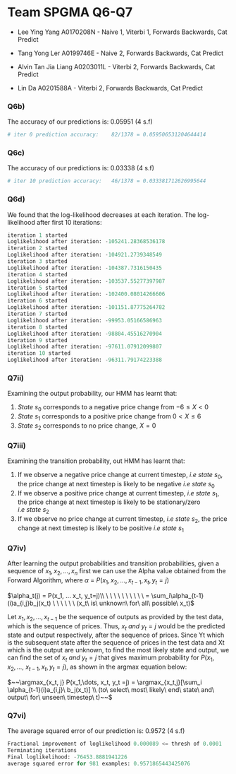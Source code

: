 # Team SPGMA Q6-Q7

- Lee Ying Yang A0170208N - Naive 1, Viterbi 1, Forwards Backwards, Cat Predict

- Tang Yong Ler A0199746E - Naive 2, Forwards Backwards, Cat Predict

- Alvin Tan Jia Liang A0203011L - Viterbi 2, Forwards Backwards, Cat Predict

- Lin Da A0201588A - Viterbi 2, Forwards Backwards, Cat Predict

### Q6b)

The accuracy of our predictions is: 0.05951 (4 s.f)

```python
# iter 0 prediction accuracy:    82/1378 = 0.059506531204644414
```

### Q6c)

The accuracy of our predictions is: 0.03338 (4 s.f)

```python
# iter 10 prediction accuracy:   46/1378 = 0.033381712626995644
```

### Q6d)

We found that the log-likelihood decreases at each iteration. The log-likelihood after first 10 iterations:

```python
iteration 1 started
Loglikelihood after iteration: -105241.28368536178
iteration 2 started
Loglikelihood after iteration: -104921.2739348549
iteration 3 started
Loglikelihood after iteration: -104387.7316150435
iteration 4 started
Loglikelihood after iteration: -103537.55277397987
iteration 5 started
Loglikelihood after iteration: -102400.08014266606
iteration 6 started
Loglikelihood after iteration: -101151.87775264782
iteration 7 started
Loglikelihood after iteration: -99953.05166586963
iteration 8 started
Loglikelihood after iteration: -98804.45516270904
iteration 9 started
Loglikelihood after iteration: -97611.07912099807
iteration 10 started
Loglikelihood after iteration: -96311.79174223388
```

### Q7ii)

Examining the output probability, our HMM has learnt that:

1. $State\ s_0$ corresponds to a negative price change from $-6 \le X \lt 0$
2. $State\ s_1$ corresponds to a positive price change from $0\lt X \leq6$
3. $State\ s_2$ corresponds to no price change, $X = 0$

### Q7iii)

Examining the transition probability, out HMM has learnt that:

1. If we observe a negative price change at current timestep, $i.e\ state\ s_0$, the price change at next timestep is likely to be negative $i.e\ state\ s_0$
2. If we observe a positive price change at current timestep,  $i.e\ state\ s_1$, the price change at next timestep is likely to be stationary/zero $i.e\ state\ s_2$
3. If we observe no price change at current timestep, $i.e\ state\ s_2$, the price change at next timestep is likely to be positive $i.e\ state\ s_1$

### Q7iv)

After learning the output probabilities and transition probabilities, given a sequence of $x_1,x_2,\dots,x_n$ first we can use the Alpha value obtained from the Forward Algorithm, where $\alpha \ =\ P(x_1,x_2,\dots,x_{t-1}, x_t, y_t =j)$

$\alpha_t(j) = P(x_1, ... x_t, y_t=j)\\ \ \ \ \ \ \ \ \ \ \ = \sum_i\alpha_{t-1}(i)a_{i,j}b_j(x_t) \ \ \ \ \ \ (x_t\ is\ unknown\ for\ all\ possible\ x_t)$

Let $x_1,x_2,\dots, x_{t-1}$ be the sequence of outputs as provided by the test data, which is the sequence of prices. Thus, $x_t\ and\ y_t=j$ would be the predicted state and output respectively, after the sequence of prices. Since Yt which is the subsequent state after the sequence of prices in the test data and Xt which is the output are unknown, to find the most likely state and output, we can find the set of $x_t\ and\ y_t=j$ that gives maximum probability for $P(x_1, x_2,\dots,\ x_{t-1}, x_t, y_t =j)$, as shown in the argmax equation below:

$~~\argmax_{x_t, j} P(x_1,\dots, x_t, y_t =j) = \argmax_{x_t,j}[\sum_i \alpha_{t-1}(i)a_{i,j}\ b_j(x_t)] \\  (to\ select\ most\ likely\ end\ state\ and\ output\ for\ unseen\ timestep\ t)~~$

### Q7vi)

The average squared error of our prediction is: 0.9572 (4 s.f)

```python
Fractional improvement of loglikelihood 0.000089 <= thresh of 0.0001
Terminating iterations
Final loglikelihood: -76453.8881941226
average squared error for 981 examples: 0.9571865443425076
```
